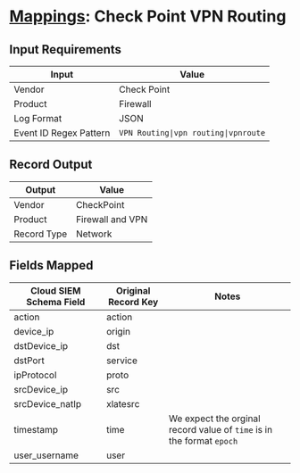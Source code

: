 # [Mappings](README.md): Check Point VPN Routing

## Input Requirements

|Input|Value|
|-----|-----|
|Vendor|Check Point|
|Product|Firewall|
|Log Format|JSON|
|Event ID Regex Pattern|`VPN Routing\|vpn routing\|vpnroute`|

## Record Output

|Output|Value|
|------|-----|
|Vendor|CheckPoint|
|Product|Firewall and VPN|
|Record Type|Network|

## Fields Mapped

|Cloud SIEM Schema Field|Original Record Key|Notes|
|-----------------------|-------------------|-----|
|action|action||
|device_ip|origin||
|dstDevice_ip|dst||
|dstPort|service||
|ipProtocol|proto||
|srcDevice_ip|src||
|srcDevice_natIp|xlatesrc||
|timestamp|time|We expect the orginal record value of `time` is in the format `epoch`|
|user_username|user||

